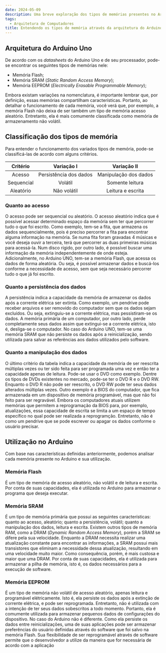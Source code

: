 ```yaml
---
date: 2024-05-09
description: Uma breve exploração dos tipos de memórias presentes no Arduino Uno para compreender a arquitetura das memórias computacionais.
tags:
  - Arquitetura de Computadores
title: Entendendo os tipos de memória através da arquitetura do Arduino Uno
---
```


## Arquitetura do Arduino Uno

De acordo com os _datasheets_ do Arduino Uno e de seu processador, pode-se encontrar os seguintes tipos
de memórias nele:

- Memória Flash;
- Memória SRAM (_Static Random Access Memory_);
- Memória EEPROM (_Electrically Erasable Programmable Memory_);

Embora existam variações na nomenclatura, é importante lembrar que, por definição, essas memórias compartilham características. Portanto, ao detalhar o funcionamento de cada memória, você verá que, por exemplo, a memória Flash não deixa de ser também um tipo de memória acesso aleatório. Entretanto, ela é mais comumente classificada como memória de armazenamento não volátil.

## Classificação dos tipos de memória

Para entender o funcionamento dos variados tipos de memória, pode-se classificá-las de acordo com alguns critérios.

|  Critério  |       Variação I       |      Variação II      |
| :--------: | :--------------------: | :-------------------: |
|   Acesso   | Persistência dos dados | Manipulação dos dados |
| Sequencial |        Volátil         |    Somente leitura    |
| Aleatório  |      Não volátil       |   Leitura e escrita   |

### Quanto ao acesso

O acesso pode ser sequencial ou aleatório. O acesso aleatório indica que é possível acessar determinado espaço da memória sem ter que percorrer tudo o que foi escrito. Como exemplo, tem-se a fita, que armazena os dados sequencialmente, pois é preciso percorrer a fita para encontrar alguma informação na memória. Se numa fita foram gravadas 4 músicas e você deseja ouvir a terceira, terá que percorrer as duas primeiras músicas para acessá-la. Num disco rígido, por outro lado, é possível buscar uma informação da memória independentemente de onde esteja. Adicionalmente, no Arduino UNO, tem-se a memória Flash, que acessa os dados de forma aleatória. Ou seja, é possível armazenar dados e buscá-los conforme a necessidade de acesso, sem que seja necessário percorrer tudo o que já foi escrito.

### Quanto a persistência dos dados

A persistência indica a capacidade da memória de armazenar os dados após a corrente elétrica ser extinta. Como exemplo, um pendrive pode receber arquivos e ser removido do computador sem que os dados sejam excluídos. Ou seja, extinguiu-se a corrente elétrica, mas pessistiram-se os dados. A memória primária de um computador, por outro lado, perde completamente seus dados assim que extingui-se a corrente elétrica, isto é, desliga-se o computador. No caso do Arduino UNO, tem-se uma memória SRAM que não persiste os dados após a reinicialização, sendo utilizada para salvar as referências aos dados utilizados pelo software.

### Quanto a manipulação dos dados

O último critério da tabela indica a capacidade da memória de ser reescrita múltiplas vezes ou ter sido feita para ser programada uma vez e então ter a capacidade apenas de leitura. Pode-se usar o DVD como exemplo. Dentre os tipos de DVDs existentes no mercado, pode-se ter o DVD R e o DVD RW. Enquanto o DVD R não pode ser reescrito, o DVD RW pode ter seus dados alterados múltiplas vezes. Outro exemplo é a BIOS do computador, que fica armazenada em um dispositivo de memória programável, mas que não foi feito para ser regravável. Embora os computadores atuais utilizem memórias que permitem a reprogramação da BIOS para, por exemplo, atualizações, essa capacidade de escrita se limita a um espaço de tempo específico no qual pode ser realizada a reprogramção. Entretanto, não é como um pendrive que se pode escrever ou apagar os dados conforme o usuário precisar.

## Utilização no Arduino

Com base nas características definidas anteriormente, podemos analisar cada memória presente no Arduino e sua utilização.

### Memória Flash

É um tipo de memória de acesso aleatório, não volátil e de leitura e escrita. Por conta de suas capacidades, ela é utilizada no Arduino para armazenar o programa que deseja executar.

### Memória SRAM

É um tipo de memória primária que possui as seguintes características: quanto ao acesso, aleatório; quanto a persistência, volátil; quanto a manipulação dos dados, leitura e escrita. Existem outros tipos de memória RAM, como a DRAM (_Dynamic Random Access Memory_), porém a SRAM se difere pela sua velocidade. Enquanto a DRAM necessita realizar uma atualização constante para encontrar as informações, a SRAM possui mais transistores que eliminam a necessidade dessa atualização, resultando em uma velocidade muito maior. Como consequência, porém, é mais custosa e maior que uma DRAM. Por conta de suas capacidades, ela é utilizada para armazenar a pilha de memória, isto é, os dados necessários para a execução de software.

### Memória EEPROM

É um tipo de memória não volátil de acesso aleatório, apenas leitura e programável elétricamente. Isto é, ela persiste os dados após a extinção de corrente elétrica, e pode ser reprogramada. Entretanto, não é utilizada com a intenção de ter seus dados sobescritos a todo momento. Portanto, ela é comumente utilizada para armazenar pequenos dados de configurações do dispositivo. No caso do Arduino não é diferente. Como ela persiste os dados entre reinicializações, uma de suas aplicações pode ser armazenar preferências do usuário definidas através do software que foi salvo na memória Flash. Sua flexibilidade de ser reprogramável através de software permite que o desenvolvedor a utilize da maneira que for necessária de acordo com a aplicação
